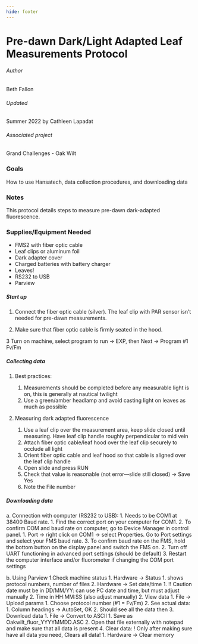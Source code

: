 ```yaml
---
hide: footer
---
```


# Pre-dawn Dark/Light Adapted Leaf Measurements Protocol
###### Author
Beth Fallon

###### Updated
Summer 2022 by Cathleen Lapadat

###### Associated project
Grand Challenges - Oak Wilt

### Goals

How to use Hansatech, data collection procedures, and downloading data

### Notes

This protocol details steps to measure pre-dawn dark-adapted fluorescence.

### Supplies/Equipment Needed

-   FMS2 with fiber optic cable
-   Leaf clips or aluminum foil
-   Dark adapter cover
-   Charged batteries with battery charger
-   Leaves!
-   RS232 to USB
-   Parview

##### Start up

1.  Connect the fiber optic cable (silver). The leaf clip with PAR sensor isn’t needed for pre-dawn measurements.
    
2.  Make sure that fiber optic cable is firmly seated  in the hood. 
    
3  Turn on machine, select program to run -> EXP, then Next -> Program #1 Fv/Fm

##### Collecting data

1.  Best practices:
    1. Measurements should be completed before any measurable light is on, this is generally at nautical twilight
    2. Use a green/amber headlamp and avoid casting light on leaves as much as possible
    
2.  Measuring dark adapted fluorescence
    1. Use a leaf clip over the measurement area, keep slide closed until measuring. Have leaf clip handle roughly perpendicular to mid vein
    2. Attach fiber optic cable/leaf hood over the leaf clip securely to occlude all light
    3. Orient fiber optic cable and leaf hood so that cable is aligned over the leaf clip handle
    4. Open slide and press RUN
    5. Check that value is reasonable (not error—slide still closed) -> Save Yes
    6. Note the File number

##### Downloading data

a. Connection with computer (RS232 to USB): 
    1. Needs to be COM1 at 38400 Baud rate. 
        1. Find the correct port on your computer for COM1.
        2. To confirm COM and baud rate on computer, go to Device Manager in control panel.
            1. Port -> right click on COM1 -> select Properties. Go to Port settings and select your FMS baud rate.
        3. To confirm baud rate on the FMS, hold the bottom button on the display panel and switch the FMS on.
    2. Turn off UART functioning in advanced port settings (should be default)
    3. Restart the computer interface and/or fluorometer if changing the COM port settings
    
b.  Using Parview
    1.Check machine status
        1. Hardware -> Status
            1. shows protocol numbers, number of files
        2. Hardware -> Set date/time
            1. !! Caution date must be in DD/MM/YY: can use PC date and time, but must adjust manually
            2. Time in HH:MM:SS (also adjust manually)
    2. View data
        1. File -> Upload params
            1. Choose protocol number (#1 = Fv/Fm)
        2. See actual data:
            1. Column headings -> AutoSet, OK
            2. Should see all the data then
    3. Download data
        1. File -> Convert to ASCII
            1. Save as Oakwilt_fluor_YYYYMMDD.ASC
            2. Open that file externally with notepad and make sure that all data is present
    4. Clear data: ! Only after making sure have all data you need, Clears all data!
        1. Hardware -> Clear memory
